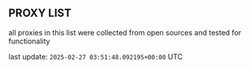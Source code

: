 ## PROXY LIST

all proxies in this list were collected from open sources and tested for functionality

last update: `2025-02-27 03:51:48.092195+00:00` UTC